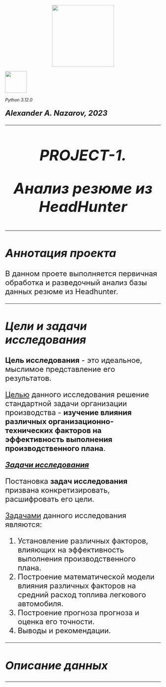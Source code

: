 <p align='center'> <img src = 'https://www.sostav.ru/images/news/2023/03/28/2mmiokl8.jpg' width='200'> </p>
<img src = 'https://freepngimg.com/download/python_logo/7-2-python-logo-free-download-png-thumb.png' width='70'> </p>

*Python 3.12.0*
#### <font size='5'>*Alexander A. Nazarov, 2023*
***
# <center> ***PROJECT-1.<p> Анализ резюме из HeadHunter***
***

## ***Аннотация проекта***
В данном проете выполняется первичная обработка и разведочный анализ базы данных резюме из Headhunter.
***

## ***Цели и задачи исследования***
**Цель исследования** - это идеальное, мыслимое представление его результатов.<p>

<u>Целью</u> данного исследования решение стандартной задачи организации производства - **изучение влияния различных организационно-технических факторов на эффективность выполнения производственного плана**.

<u>***Задачи исследования***</u>

Постановка **задач исследования** призвана конкретизировать, расшифровать его цели.<p>
<u>Задачами</u> данного исследования являются:
1.	Установление различных факторов, влияющих на эффективность выполнения производственного плана.
2.	Построение математической модели влияния различных факторов на средний расход топлива легкового автомобиля.
3.	Построение прогноза прогноза и оценка его точности.
4.	Выводы и рекомендации.
***

## ***Описание данных***

***
